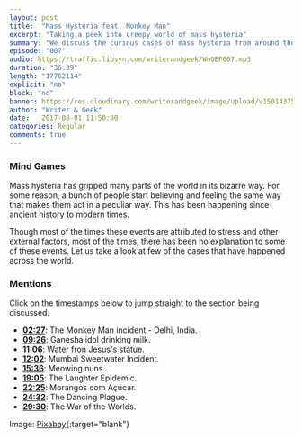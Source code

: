```yaml
---
layout: post
title:  "Mass Hysteria feat. Monkey Man"
excerpt: "Taking a peek into creepy world of mass hysteria"
summary: "We discuss the curious cases of mass hysteria from around the world."
episode: "007"
audio: https://traffic.libsyn.com/writerandgeek/WnGEP007.mp3
duration: "36:39"
length: "17762114"
explicit: "no"
block: "no"
banner: https://res.cloudinary.com/writerandgeek/image/upload/v1501437599/hysteria.jpg
author: "Writer & Geek"
date:   2017-08-01 11:50:00
categories: Regular
comments: true
---
```


### Mind Games
Mass hysteria has gripped many parts of the world in its bizarre way. For some reason, a bunch of people start believing and feeling the same way that makes them act in a peculiar way. This has been happening since ancient history to modern times.

Though most of the times these events are attributed to stress and other external factors, most of the times, there has been no explanation to some of these events. Let us take a look at few of the cases that have happened across the world.

### Mentions
Click on the timestamps below to jump straight to the section being discussed.

- **[02:27](#t=00:02:27)**: The Monkey Man incident - Delhi, India.
- **[09:26](#t=00:09:26)**: Ganesha idol drinking milk.
- **[11:06](#t=00:11:06)**: Water fron Jesus's statue.
- **[12:02](#t=00:12:02)**: Mumbai Sweetwater Incident.
- **[15:36](#t=00:15:36)**: Meowing nuns.
- **[19:05](#t=00:19:05)**: The Laughter Epidemic.
- **[22:25](#t=00:22:25)**: Morangos com Açúcar.
- **[24:32](#t=00:24:32)**: The Dancing Plague.
- **[29:30](#t=00:29:30)**: The War of the Worlds.

Image: [Pixabay](https://pixabay.com/en/halloween-ghosts-happy-halloween-1746354/){:target="blank"}